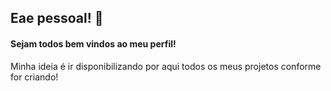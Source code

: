 ## Eae pessoal! 🥳
#### Sejam todos bem vindos ao meu perfil! 

Minha ideia é ir disponibilizando por aqui todos os meus projetos conforme for criando!
